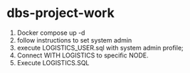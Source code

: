 # dbs-project-work

1. Docker compose up -d
2. follow instructions to set system admin
3. execute LOGISTICS_USER.sql with system admin profile;
4. Connect WITH LOGISTICS to specific NODE.
5. Execute LOGISTICS.SQL